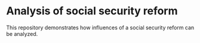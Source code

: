 # Analysis of social security reform

This repository demonstrates how influences of a social security reform can be analyzed.